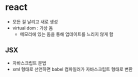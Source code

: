 # react

-   모든 걸 날리고 새로 생성
-   virtual dom : 가상 돔
    -   메모리에 있는 돔을 통해 업데이트를 느리지 않게 함

## JSX

-   자바스크립트 문법
-   xml 형태로 선언하면 babel 컴파일러가 자바스크립트 형태로 변환
